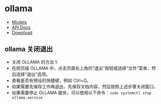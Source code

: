 # ollama

- [Models](https://ollama.com/search)
- [API Docs](https://github.com/ollama/ollama/blob/main/docs/api.md)
- [Download](https://ollama.com/download/windows)

## ollama 关闭退出

- 关闭 OLLAMA 的方法 1:
- 在网页版 OLLAMA 中，点击页面右上角的“退出”按钮或选择“文件”菜单，然后选择“退出”选项。
- 查看是否有预设的快捷键，例如 Ctrl+Q。
- 如果需要先保存工作再退出，先保存文档内容，然后按照上述步骤关闭窗口。
- 如果需要停止 OLLAMA 服务，可以使用以下命令：`sudo systemctl stop ollama.service`
